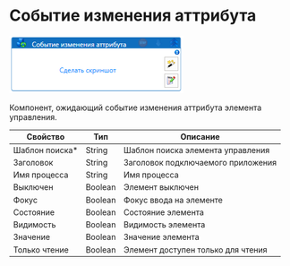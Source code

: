 # Событие изменения аттрибута

![](../../../../resources/activities/basic/desktop/events/image-10.png)



Компонент, ожидающий событие изменения аттрибута элемента управления.

| Свойство        | Тип     | Описание                           |
| --------------- | ------- | ---------------------------------- |
| Шаблон поиска\* | String  | Шаблон поиска элемента управления  |
| Заголовок       | String  | Заголовок подключаемого приложения |
| Имя процесса    | String  | Имя процесса                       |
| Выключен        | Boolean | Элемент выключен                   |
| Фокус           | Boolean | Фокус ввода на элементе            |
| Состояние       | Boolean | Состояние элемента                 |
| Видимость       | Boolean | Видимость элемента                 |
| Значение        | Boolean | Значение элемента                  |
| Только чтение   | Boolean | Элемент доступен только для чтения |

